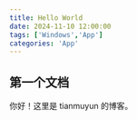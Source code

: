```yaml
---
title: Hello World 
date: 2024-11-10 12:00:00
tags: ['Windows','App']
categories: 'App'
---
```


## 第一个文档

你好！这里是 tianmuyun 的博客。